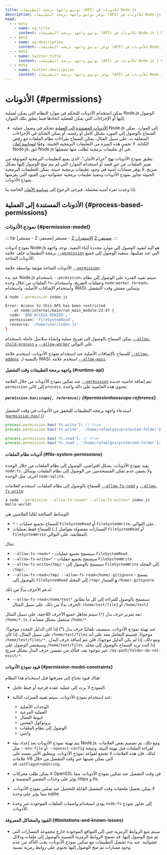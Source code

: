 ```yaml
---
title: توثيق واجهة برمجة التطبيقات (API) للأذونات في Node.js
description: توفر توثيق واجهة برمجة التطبيقات (API) للأذونات في Node.js إرشادات حول كيفية إدارة والتحكم في الأذونات لعمليات مختلفة داخل تطبيقات Node.js، مما يضمن الوصول الآمن والمراقب إلى موارد النظام.
head:
  - - meta
    - name: og:title
      content: توثيق واجهة برمجة التطبيقات (API) للأذونات في Node.js | Node.js - iDoc.dev
  - - meta
    - name: og:description
      content: توفر توثيق واجهة برمجة التطبيقات (API) للأذونات في Node.js إرشادات حول كيفية إدارة والتحكم في الأذونات لعمليات مختلفة داخل تطبيقات Node.js، مما يضمن الوصول الآمن والمراقب إلى موارد النظام.
  - - meta
    - name: twitter:title
      content: توثيق واجهة برمجة التطبيقات (API) للأذونات في Node.js | Node.js - iDoc.dev
  - - meta
    - name: twitter:description
      content: توفر توثيق واجهة برمجة التطبيقات (API) للأذونات في Node.js إرشادات حول كيفية إدارة والتحكم في الأذونات لعمليات مختلفة داخل تطبيقات Node.js، مما يضمن الوصول الآمن والمراقب إلى موارد النظام.
---
```



# الأذونات {#permissions}

يمكن استخدام الأذونات للتحكم في موارد النظام التي يمكن لعملية Node.js الوصول إليها أو الإجراءات التي يمكن للعملية اتخاذها فيما يتعلق بتلك الموارد.

- [الأذونات المستندة إلى العملية](/ar/nodejs/api/permissions#process-based-permissions) تتحكم في وصول عملية Node.js إلى الموارد. يمكن السماح بالوصول إلى المورد بشكل كامل أو رفضه، أو يمكن التحكم في الإجراءات المتعلقة به. على سبيل المثال، يمكن السماح بقراءات نظام الملفات مع رفض الكتابة. لا تحمي هذه الميزة من التعليمات البرمجية الخبيثة. وفقًا [لسياسة أمان](https://github.com/nodejs/node/blob/main/SECURITY.md) Node.js، تثق Node.js في أي تعليمات برمجية يُطلب منها تشغيلها.

يطبق نموذج الأذونات نهج "حزام الأمان"، الذي يمنع التعليمات البرمجية الموثوقة من تغيير الملفات عن غير قصد أو استخدام الموارد التي لم يتم منح الوصول إليها بشكل صريح. لا يوفر ضمانات أمنية في وجود تعليمات برمجية خبيثة. يمكن للتعليمات البرمجية الخبيثة تجاوز نموذج الأذونات وتنفيذ تعليمات برمجية عشوائية دون القيود التي يفرضها نموذج الأذونات.

إذا وجدت ثغرة أمنية محتملة، فيرجى الرجوع إلى [سياسة الأمان](https://github.com/nodejs/node/blob/main/SECURITY.md) الخاصة بنا.

## الأذونات المستندة إلى العملية {#process-based-permissions}

### نموذج الأذونات {#permission-model}

::: tip [مستقر: 2 - مستقر]
[مستقر: 2](/ar/nodejs/api/documentation#stability-index) [الاستقرار: 2](/ar/nodejs/api/documentation#stability-index) - مستقر.
:::

نموذج أذونات Node.js هو آلية لتقييد الوصول إلى موارد محددة أثناء التنفيذ. توجد واجهة برمجة التطبيقات خلف علامة [`--permission`](/ar/nodejs/api/cli#--permission) التي عند تمكينها، ستقيد الوصول إلى جميع الأذونات المتاحة.

الأذونات المتاحة موثقة بواسطة علامة [`--permission`](/ar/nodejs/api/cli#--permission).

عند بدء Node.js باستخدام `--permission`، سيتم تقييد القدرة على الوصول إلى نظام الملفات من خلال وحدة `fs`، وعمليات التفريخ، واستخدام `node:worker_threads`، واستخدام الإضافات الأصلية، واستخدام WASI، وتمكين مفتش وقت التشغيل.

```bash [BASH]
$ node --permission index.js

Error: Access to this API has been restricted
    at node:internal/main/run_main_module:23:47 {
  code: 'ERR_ACCESS_DENIED',
  permission: 'FileSystemRead',
  resource: '/home/user/index.js'
}
```
يمكن السماح بالوصول إلى تفريخ عملية وإنشاء سلاسل عاملة باستخدام [`--allow-child-process`](/ar/nodejs/api/cli#--allow-child-process) و [`--allow-worker`](/ar/nodejs/api/cli#--allow-worker) على التوالي.

للسماح بالإضافات الأصلية عند استخدام نموذج الأذونات، استخدم علامة [`--allow-addons`](/ar/nodejs/api/cli#--allow-addons). بالنسبة لـ WASI، استخدم علامة [`--allow-wasi`](/ar/nodejs/api/cli#--allow-wasi).


#### واجهة برمجة التطبيقات وقت التشغيل {#runtime-api}

عند تمكين نموذج الأذونات من خلال العلامة [`--permission`](/ar/nodejs/api/cli#--permission) تتم إضافة خاصية جديدة `permission` إلى كائن `process`. تحتوي هذه الخاصية على دالة واحدة:

##### `permission.has(scope[, reference])` {#permissionhasscope-reference}

استدعاء واجهة برمجة التطبيقات للتحقق من الأذونات في وقت التشغيل ([`permission.has()`](/ar/nodejs/api/process#processpermissionhasscope-reference))

```js [ESM]
process.permission.has('fs.write'); // true
process.permission.has('fs.write', '/home/rafaelgss/protected-folder'); // true

process.permission.has('fs.read'); // true
process.permission.has('fs.read', '/home/rafaelgss/protected-folder'); // false
```
#### أذونات نظام الملفات {#file-system-permissions}

يقيد نموذج الأذونات، بشكل افتراضي، الوصول إلى نظام الملفات من خلال الوحدة `node:fs`. ولا يضمن عدم تمكن المستخدمين من الوصول إلى نظام الملفات بوسائل أخرى، مثل الوحدة `node:sqlite`.

للسماح بالوصول إلى نظام الملفات، استخدم العلامات [`--allow-fs-read`](/ar/nodejs/api/cli#--allow-fs-read) و [`--allow-fs-write`](/ar/nodejs/api/cli#--allow-fs-write):

```bash [BASH]
$ node --permission --allow-fs-read=* --allow-fs-write=* index.js
Hello world!
```
الوسائط الصالحة لكلتا العلامتين هي:

- `*` - للسماح بجميع عمليات `FileSystemRead` أو `FileSystemWrite`، على التوالي.
- المسارات مفصولة بفواصل (`,`) للسماح فقط بعمليات `FileSystemRead` أو `FileSystemWrite` المطابقة، على التوالي.

مثال:

- `--allow-fs-read=*` - سيسمح بجميع عمليات `FileSystemRead`.
- `--allow-fs-write=*` - سيسمح بجميع عمليات `FileSystemWrite`.
- `--allow-fs-write=/tmp/` - سيسمح بالوصول إلى `FileSystemWrite` إلى المجلد `/tmp/`.
- `--allow-fs-read=/tmp/ --allow-fs-read=/home/.gitignore` - يسمح بالوصول إلى `FileSystemRead` إلى المجلد `/tmp/` **و** المسار `/home/.gitignore`.

تُدعم الأحرف بدلًا من ذلك:

- `--allow-fs-read=/home/test*` سيسمح بالوصول للقراءة إلى كل ما يطابق الحرف بدلًا من ذلك. على سبيل المثال: `/home/test/file1` أو `/home/test2`

بعد تمرير حرف بدل (`*`) سيتم تجاهل جميع الأحرف اللاحقة. على سبيل المثال: `/home/*.js` ستعمل بشكل مشابه لـ `/home/*`.

عند تهيئة نموذج الأذونات، سيضيف تلقائيًا حرف بدل (*) إذا كان الدليل المحدد موجودًا. على سبيل المثال، إذا كان `/home/test/files` موجودًا، فسيتم التعامل معه على أنه `/home/test/files/*`. ومع ذلك، إذا لم يكن الدليل موجودًا، فلن تتم إضافة حرف البدل، وسيقتصر الوصول على `/home/test/files`. إذا كنت تريد السماح بالوصول إلى مجلد غير موجود بعد، فتأكد من تضمين حرف البدل بشكل صريح: `/my-path/folder-do-not-exist/*`.


#### قيود نموذج الأذونات {#permission-model-constraints}

هناك قيود تحتاج إلى معرفتها قبل استخدام هذا النظام:

- النموذج لا يرث إلى عملية عقدة فرعية أو خيط عامل.
- عند استخدام نموذج الأذونات، سيتم تقييد الميزات التالية:
    - الوحدات الأصلية
    - العملية الفرعية
    - خيوط العمال
    - بروتوكول الفحص
    - الوصول إلى نظام الملفات
    - واسي

- يتم تهيئة نموذج الأذونات بعد إعداد بيئة Node.js. ومع ذلك، تم تصميم بعض العلامات مثل `--env-file` أو `--openssl-config` لقراءة الملفات قبل تهيئة البيئة. ونتيجة لذلك، فإن هذه العلامات لا تخضع لقواعد نموذج الأذونات. وينطبق الأمر نفسه على علامات V8 التي يمكن تعيينها عبر وقت التشغيل من خلال `v8.setFlagsFromString`.
- لا يمكن طلب محركات OpenSSL في وقت التشغيل عند تمكين نموذج الأذونات، مما يؤثر على وحدات التشفير المضمنة و https و tls.
- لا يمكن تحميل ملحقات وقت التشغيل القابلة للتحميل عند تمكين نموذج الأذونات، مما يؤثر على وحدة sqlite.
- يؤدي استخدام واصفات الملفات الموجودة عبر وحدة `node:fs` إلى تجاوز نموذج الأذونات.

#### القيود والمشاكل المعروفة {#limitations-and-known-issues}

- سيتم تتبع الروابط الرمزية حتى إلى المواقع الموجودة خارج مجموعة المسارات التي تم منح الوصول إليها. قد تسمح الروابط الرمزية النسبية بالوصول إلى ملفات ودلائل عشوائية. عند بدء تشغيل التطبيقات مع تمكين نموذج الأذونات، يجب التأكد من عدم وجود مسارات تم منح الوصول إليها تحتوي على روابط رمزية نسبية.


